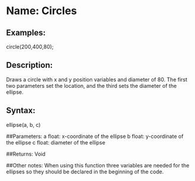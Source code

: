 # Name: Circles

## Examples:
circle(200,400,80);

## Description:
Draws a circle with x and y position variables and diameter of 80. The first two parameters set the location, and the third sets the diameter of the ellipse.
## Syntax:
ellipse(a, b, c)

##Parameters: 
a	float: x-coordinate of the ellipse
b	float: y-coordinate of the ellipse
c	float: diameter of the ellipse

##Returns:
Void

##Other notes:
When using this function three variables are needed for the ellipses so they should be declared in the beginning of the code.
